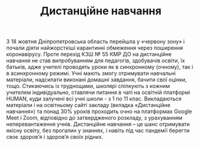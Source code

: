 ﻿---
title: Дистанційне навчання
---

З 18 жовтня Дніпропетровська область перейшла у «червону зону» і почали діяти найжорсткіші карантинні обмеження через поширення коронавірусу. Проте перехід КЗШ № 55 КМР ДО на дистанційне навчання не став випробуванням для педагогів, здобувачів освіти, їх батьків, адже учителі проводять уроки як в синхронному (очному), так і в асинхронному режимі. Учні мають змогу отримувати навчальні матеріали, надсилати виконані домашні завдання, бачити свої оцінки, тощо. Стикаючись із труднощами, школярі спілкують  з кожним учителем індивідуально, ставлячи питання в чаті на освітній платформі HUMAN, куди залучені всі учні школи  - з 1 по 11 клас. Викладаються матеріали і на освітньому сайті закладу (вкладка «Дистанційне навчання») та понад 30% уроків проходить очно на платформах Google Мееt і Zoom, відповідно до затвердженого розкладу, з урахуванням неперевантаження учнів. Дистанційне навчання – це шанс отримувати якісну освіту, без прогалин у знаннях, і навіть під час пандемії берегти своє здоров’я і здоров’я своїх рідних.

<slideshow></slideshow>